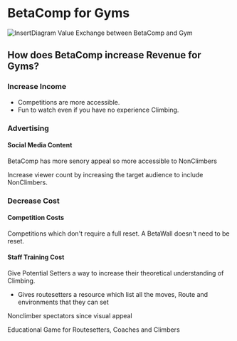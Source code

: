 # BetaComp for Gyms

![InsertDiagram]() Value Exchange between BetaComp and Gym


## How does BetaComp increase Revenue for Gyms?

### Increase Income
- Competitions are more accessible.
- Fun to watch even if you have no experience Climbing.

### Advertising

#### Social Media Content

BetaComp has more senory appeal so more accessible to NonClimbers 


Increase viewer count by increasing the target audience to include NonClimbers.

### Decrease Cost

#### Competition Costs

Competitions which don't require a full reset. A BetaWall doesn't need to be reset.

#### Staff Training Cost

Give Potential Setters a way to increase their theoretical understanding of Climbing.
- Gives routesetters a resource which list all the moves, <route>Route</route> and environments that they can set


Nonclimber spectators since visual appeal

Educational Game for Routesetters, Coaches and Climbers














